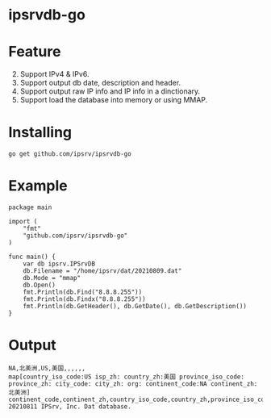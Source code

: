 # ipsrvdb-go

# Feature
2. Support IPv4 & IPv6.
3. Support output db date, description and header.
4. Support output raw IP info and IP info in a dinctionary.
5. Support load the database into memory or using MMAP.

# Installing
```
go get github.com/ipsrv/ipsrvdb-go
```

# Example
```
package main

import (
	"fmt"
	"github.com/ipsrv/ipsrvdb-go"
)

func main() {
	var db ipsrv.IPSrvDB
    db.Filename = "/home/ipsrv/dat/20210809.dat"
    db.Mode = "mmap"
    db.Open()
    fmt.Println(db.Find("8.8.8.255"))
    fmt.Println(db.Findx("8.8.8.255"))
    fmt.Println(db.GetHeader(), db.GetDate(), db.GetDescription())
}
```

# Output
```
NA,北美洲,US,美国,,,,,,
map[country_iso_code:US isp_zh: country_zh:美国 province_iso_code: province_zh: city_code: city_zh: org: continent_code:NA continent_zh:北美洲]
continent_code,continent_zh,country_iso_code,country_zh,province_iso_code,province_zh,city_code,city_zh,isp_zh,org 20210811 IPSrv, Inc. Dat database.
```
